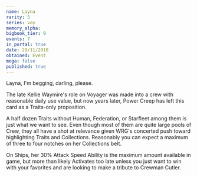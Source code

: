 ```yaml
---
name: Layna
rarity: 5
series: voy
memory_alpha:
bigbook_tier: 9
events: 7
in_portal: true
date: 29/11/2018
obtained: Event
mega: false
published: true
---
```


Layna, I'm begging, darling, please. 

The late Kellie Waymire's role on Voyager was made into a crew with reasonable daily use value, but now years later, Power Creep has left this card as a Traits-only proposition. 

A half dozen Traits without Human, Federation, or Starfleet among them is just what we want to see. Even though most of them are quite large pools of Crew, they all have a shot at relevance given WRG's concerted push toward highlighting Traits and Collections. Reasonably you can expect a maximum of three to four notches on her Collections belt. 

On Ships, her 30% Attack Speed Ability is the maximum amount available in game, but more than likely Activates too late unless you just want to win with your favorites and are looking to make a tribute to Crewman Cutler.
